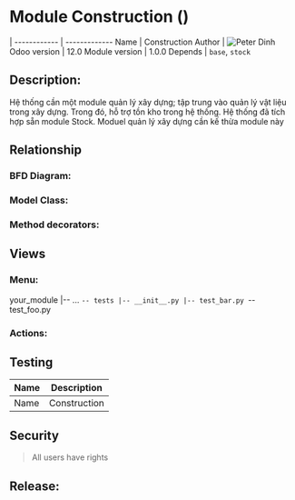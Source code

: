 # Module Construction ()

 | 
------------ | -------------
Name | Construction
Author | ![Peter Dinh](https://github.com/peter-dinh)
Odoo version | 12.0
Module version | 1.0.0
Depends | `base`, `stock`

## Description:
Hệ thống cần một module quản lý xây dựng; tập trung vào quản lý vật liệu trong xây dựng. Trong đó, hỗ trợ tồn kho trong hệ thống.
Hệ thống đã tích hợp sẵn module Stock. Moduel quản lý xây dựng cần kế thừa module này

## Relationship
### BFD Diagram:

### Model Class:

### Method decorators:

## Views

### Menu:
your_module
|-- ...
`-- tests
    |-- __init__.py
    |-- test_bar.py
    `-- test_foo.py

### Actions:

## Testing
Name         | Description 
------------ | -------------
Name | Construction

## Security
> All users have rights


## Release: 
